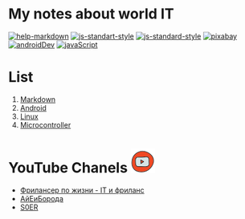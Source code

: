 # My notes about world IT

[![help-markdown](https://img.shields.io/badge/-Help%20Markdown-green)](https://github.com/adam-p/markdown-here/wiki/Markdown-Cheatsheet)
[![js-standart-style](https://img.shields.io/badge/button%20style-shields.io-brightgreen.svg)](https://shields.io) 
[![js-standard-style](https://img.shields.io/badge/code%20style-standard-brightgreen.svg)](http://standardjs.com)
[![pixabay](https://img.shields.io/badge/imege%20style-pixabay-brightgreen.svg)](https://pixabay.com/)
[![androidDev](https://img.shields.io/badge/-Android--Dev-yellow)](https://developer.android.com/)
[![javaScript](https://img.shields.io/badge/-bookJavaScript-blue)](https://learn.javascript.ru/)

# List
1. [Markdown](/notes/Markdown.md)
2. [Android](/notes/Android.md)
3. [Linux](/notes/Linux.md)
4. [Microcontroller](/notes/Microcontroller.md)



# YouTube Chanels ![alt text](/image/iconyoutub.png "Logo Title Text 1")

- [Фрилансер по жизни - IT и фриланс](https://www.youtube.com/channel/UCedskVwIKiZJsO8XdJdLKnA)
- [АйЕиБорода](https://www.youtube.com/channel/UCeObZv89Stb2xLtjLJ0De3Q)
- [S0ER](https://www.youtube.com/channel/UCe_TcJarfs-HKy3NySy8Kng/featured)

